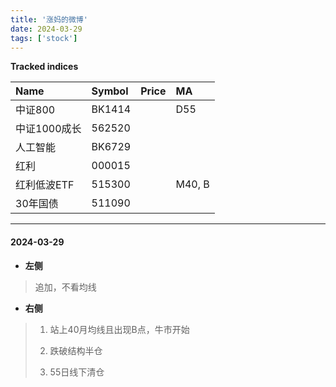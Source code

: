 ```yaml
---
title: '涨妈的微博'
date: 2024-03-29
tags: ['stock']
---
```


**Tracked indices**

| Name  | Symbol | Price | MA |
| :---- | :----- | :---- | :--- |
| 中证800 | BK1414 |  | D55 |
| 中证1000成长 | 562520 |  |  |
| 人工智能 | BK6729 |  |  |
| 红利 | 000015 |  |  |
| 红利低波ETF | 515300 |  | M40, B |
| 30年国债 | 511090 |  |  |
---

#### 2024-03-29

- **左侧**
> 追加，不看均线  

- **右侧**
> 1. 站上40月均线且出现B点，牛市开始
>
> 2. 跌破结构半仓
>
> 3. 55日线下清仓

